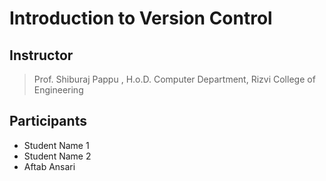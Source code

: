 # Introduction to Version Control

## Instructor

 > Prof. Shiburaj Pappu , H.o.D. Computer Department, Rizvi College of Engineering

## Participants

- Student Name 1
- Student Name 2
- Aftab Ansari
